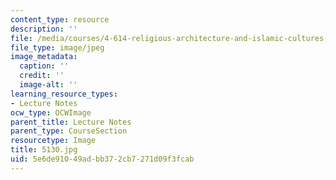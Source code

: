 ```yaml
---
content_type: resource
description: ''
file: /media/courses/4-614-religious-architecture-and-islamic-cultures-fall-2002/5e6de91049adbb372cb7271d09f3fcab_5130.jpg
file_type: image/jpeg
image_metadata:
  caption: ''
  credit: ''
  image-alt: ''
learning_resource_types:
- Lecture Notes
ocw_type: OCWImage
parent_title: Lecture Notes
parent_type: CourseSection
resourcetype: Image
title: 5130.jpg
uid: 5e6de910-49ad-bb37-2cb7-271d09f3fcab
---
```

